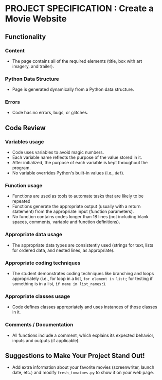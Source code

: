 # PROJECT SPECIFICATION : Create a Movie Website

## Functionality

### Content
- The page contains all of the required elements (title, box with art imagery, and trailer).

### Python Data Structure
- Page is generated dynamically from a Python data structure.

### Errors
- Code has no errors, bugs, or glitches.

## Code Review

### Variables usage
- Code uses variables to avoid magic numbers.
- Each variable name reflects the purpose of the value stored in it.
- After initialized, the purpose of each variable is kept throughout the program.
- No variable overrides Python's built-in values (i.e., `def`).

### Function usage
- Functions are used as tools to automate tasks that are likely to be repeated
- Functions generate the appropriate output (usually with a return statement) from the appropriate input (function parameters).
- No function contains codes longer than 18 lines (not including blank spaces, comments, variable and function definitions).

### Appropriate data usage
- The appropriate data types are consistently used (strings for text, lists for ordered data, and nested lines, as appropriate).

### Appropriate coding techniques
- The student demonstrates coding techniques like branching and loops appropriately (i.e., for loop in a list, `for element in list`:; for testing if something is in a list, `if name in list_names:`).

### Appropriate classes usage
- Code defines classes appropriately and uses instances of those classes in it.

### Comments / Documentation
- All functions include a comment, which explains its expected behavior, inputs and outputs (if applicable).

## Suggestions to Make Your Project Stand Out!
- Add extra information about your favorite movies (screenwriter, launch date, etc.) and modify `fresh_tomatoes.py` to show it on your web page.

